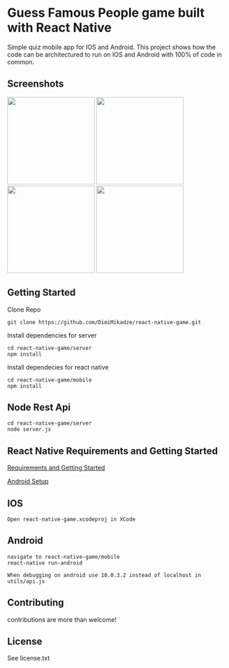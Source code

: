 # Guess Famous People game built with React Native

Simple quiz mobile app for IOS and Android.
This project shows how the code can be architectured to run on IOS and Android with 100% of code in common.

## Screenshots

<img src="https://github.com/DimiMikadze/react-native-game/blob/master/server/images/screenshots/Start.jpg" width="200">
<img src="https://github.com/DimiMikadze/react-native-game/blob/master/server/images/screenshots/Choose.jpg" width="200">
<img src="https://github.com/DimiMikadze/react-native-game/blob/master/server/images/screenshots/Game.jpg" width="200">
<img src="https://github.com/DimiMikadze/react-native-game/blob/master/server/images/screenshots/Finish.jpg" width="200">

## Getting Started

Clone Repo

````
git clone https://github.com/DimiMikadze/react-native-game.git
````

Install dependencies for server

````
cd react-native-game/server
npm install
````

Install dependecies for react native

````
cd react-native-game/mobile
npm install
````

## Node Rest Api

````
cd react-native-game/server
node server.js
````

## React Native Requirements and Getting Started

<a href="https://facebook.github.io/react-native/docs/getting-started.html" target="_blank">Requirements and Getting Started</a>

<a href="https://facebook.github.io/react-native/docs/android-setup.html" target="_blank">Android Setup</a>

## IOS

````
Open react-native-game.xcodeproj in XCode
````

## Android

````
navigate to react-native-game/mobile
react-native run-android

When debugging on android use 10.0.3.2 instead of localhost in utils/api.js

````

## Contributing

contributions are more than welcome!

## License

See license.txt
